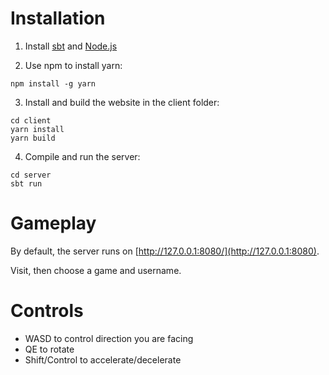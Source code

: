 # Installation

1. Install [sbt](https://www.scala-sbt.org/download.html) and [Node.js](https://nodejs.org/en/download/)

2. Use npm to install yarn:

`npm install -g yarn`

3. Install and build the website in the client folder:

```
cd client
yarn install
yarn build
```

4. Compile and run the server:

```
cd server
sbt run
```

# Gameplay

By default, the server runs on [http://127.0.0.1:8080/](http://127.0.0.1:8080).

Visit, then choose a game and username.

# Controls

* WASD to control direction you are facing
* QE to rotate
* Shift/Control to accelerate/decelerate
